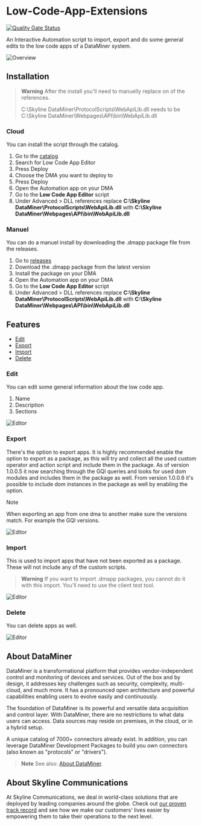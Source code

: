 # Low-Code-App-Extensions

[![Quality Gate Status](https://sonarcloud.io/api/project_badges/measure?project=SkylineCommunications_Low-Code-App-Extensions&metric=alert_status)](https://sonarcloud.io/summary/new_code?id=SkylineCommunications_Low-Code-App-Extensions)

An Interactive Automation script to import, export and do some general edits to the low code apps of a DataMiner system.

![Overview](Documentation/LCAEditor.gif)

## Installation

> **Warning**
> After the install you'll need to manuelly replace on of the references.
>
> C:\Skyline DataMiner\ProtocolScripts\WebApiLib.dll needs to be C:\Skyline DataMiner\Webpages\API\bin\WebApiLib.dll

### Cloud 
You can install the script through the catalog. 
1. Go to the [catalog](https://catalog.dataminer.services/)
1. Search for Low Code App Editor
1. Press Deploy
1. Choose the DMA you want to deploy to
1. Press Deploy
1. Open the Automation app on your DMA
1. Go to the **Low Code App Editor** script
1. Under Advanced > DLL references replace **C:\Skyline DataMiner\ProtocolScripts\WebApiLib.dll** with **C:\Skyline DataMiner\Webpages\API\bin\WebApiLib.dll**

### Manuel
You can do a manuel install by downloading the .dmapp package file from the releases.
1. Go to [releases](https://github.com/SkylineCommunications/Low-Code-App-Extensions/releases)
1. Download the .dmapp package from the latest version
1. Install the package on your DMA
1. Open the Automation app on your DMA
1. Go to the **Low Code App Editor** script
1. Under Advanced > DLL references replace **C:\Skyline DataMiner\ProtocolScripts\WebApiLib.dll** with **C:\Skyline DataMiner\Webpages\API\bin\WebApiLib.dll**

## Features

- [Edit](#edit)
- [Export](#export)
- [Import](#import)
- [Delete](#delete)

### Edit
You can edit some general information about the low code app.
1. Name
1. Description
1. Sections

![Editor](Documentation/EditorDialog.png)

### Export
There's the option to export apps. It is highly recommended enable the option to export as a package, as this will try and collect all the used custom operator and action script and include them in the package. As of version 1.0.0.5 it now searching through the GQI queries and looks for used dom modules and includes them in the package as well. From version 1.0.0.6 it's possible to include dom instances in the package as well by enabling the option.

> [!NOTE]  
> When exporting an app from one dma to another make sure the versions match. For example the GQI versions.

![Editor](Documentation/ExportDialog.png)

### Import 
This is used to import apps that have not been exported as a package. These will not include any of the custom scripts.

> **Warning**
> If you want to import .dmapp packages, you cannot do it with this import. You'll need to use the client test tool.

![Editor](Documentation/ImportDialog.png)

### Delete
You can delete apps as well.

![Editor](Documentation/DeleteDialog.png)

## About DataMiner

DataMiner is a transformational platform that provides vendor-independent control and monitoring of devices and services. 
Out of the box and by design, it addresses key challenges such as security, complexity, multi-cloud, and much more. 
It has a pronounced open architecture and powerful capabilities enabling users to evolve easily and continuously.

The foundation of DataMiner is its powerful and versatile data acquisition and control layer. 
With DataMiner, there are no restrictions to what data users can access. 
Data sources may reside on premises, in the cloud, or in a hybrid setup.

A unique catalog of 7000+ connectors already exist. 
In addition, you can leverage DataMiner Development Packages to build you own connectors (also known as "protocols" or "drivers").

> **Note**
> See also: [About DataMiner](https://aka.dataminer.services/about-dataminer).

## About Skyline Communications

At Skyline Communications, we deal in world-class solutions that are deployed by leading companies around the globe. 
Check out [our proven track record](https://aka.dataminer.services/about-skyline) and see how we make our customers' lives easier by empowering them to take their operations to the next level.